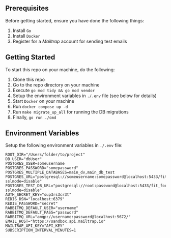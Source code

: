## Prerequisites

Before getting started, ensure you have done the following things:

1. Install `Go`
2. Install `Docker`
3. Register for a _Mailtrap_ account for sending test emails

## Getting Started

To start this repo on your machine, do the following:

1.  Clone this repo
2.  Go to the repo directory on your machine
3.  Execute `go mod tidy && go mod vendor`
4.  Setup the environment variables in `./.env` file (see below for details)
5.  Start `Docker` on your machine
6.  Run `docker compose up -d`
7.  Run `make migrate_up_all` for running the DB migrations
8.  Finally, `go run ./cmd`

## Environment Variables

Setup the following environment variables in `./.env` file:

```
ROOT_DIR="/Users/folder/to/project"
DB_USER="dbUser"
POSTGRES_USER=someusername
POSTGRES_PASSWORD="somepassword"
POSTGRES_MULTIPLE_DATABASES=main_dv,main_db_test
POSTGRES_URL="postgresql://someusername:somepassword@localhost:5433/fit_forge?sslmode=disable"
POSTGRES_TEST_DB_URL="postgresql://root:password@localhost:5433/fit_forge_test?sslmode=disable"
AUTH_SECRET_KEY="sup3rs3cr3t"
REDIS_DSN="localhost:6379"
REDIS_PASSWORD="secret"
RABBITMQ_DEFAULT_USER="username"
RABBITMQ_DEFAULT_PASS="password"
RABBITMQ_URL="amqp://username:password@localhost:5672/"
EMAIL_HOST="https://sandbox.api.mailtrap.io"
MAILTRAP_API_KEY="API_KEY"
SUBSCRIPTION_INTERVAL_MINUTES=1
```
